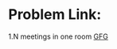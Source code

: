 # Problem Link:
1.N meetings in one room [GFG](https://www.geeksforgeeks.org/problems/n-meetings-in-one-room-1587115620/1)

